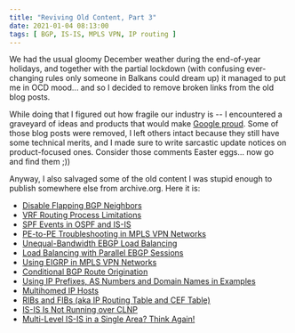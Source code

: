 ```yaml
---
title: "Reviving Old Content, Part 3"
date: 2021-01-04 08:13:00
tags: [ BGP, IS-IS, MPLS VPN, IP routing ]
---
```

We had the usual gloomy December weather during the end-of-year holidays, and together with the partial lockdown (with confusing ever-changing rules only someone in Balkans could dream up) it managed to put me in OCD mood... and so I decided to remove broken links from the old blog posts. 

While doing that I figured out how fragile our industry is -- I encountered a graveyard of ideas and products that would make [Google proud](https://killedbygoogle.com/). Some of those blog posts were removed, I left others intact because they still have some technical merits, and I made sure to write sarcastic update notices on product-focused ones. Consider those comments Easter eggs... now go and find them ;))
<!--more-->
Anyway, I also salvaged some of the old content I was stupid enough to publish somewhere else from archive.org. Here it is:

* [Disable Flapping BGP Neighbors](/2009/08/disable-flapping-bgp-neighbors/)
* [VRF Routing Process Limitations](/2009/05/vrf-routing-process-limitations/)
* [SPF Events in OSPF and IS-IS](/2009/04/spf-events-in-ospf-and-is-is/)
* [PE-to-PE Troubleshooting in MPLS VPN Networks](/2008/09/pe-to-pe-troubleshooting-in-mpls-vpn/)
* [Unequal-Bandwidth EBGP Load Balancing](/2008/07/unequal-bandwidth-ebgp-load-balancing/)
* [Load Balancing with Parallel EBGP Sessions](/2008/08/load-balancing-with-parallel-ebgp/)
* [Using EIGRP in MPLS VPN Networks](/2008/06/simple-eigrp-in-mpls-vpn-networks/)
* [Conditional BGP Route Origination](/2008/05/conditional-bgp-route-origination/)
* [Using IP Prefixes, AS Numbers and Domain Names in Examples](/2008/05/private-domain-names/)
* [Multihomed IP Hosts](/2009/06/multihomed-ip-hosts/)
* [RIBs and FIBs (aka IP Routing Table and CEF Table)](/2010/09/ribs-and-fibs/)
* [IS-IS Is Not Running over CLNP](/2009/06/is-is-is-not-running-over-clnp/)
* [Multi-Level IS-IS in a Single Area? Think Again!](/2011/11/multi-level-is-is-in-single-area-think/)
